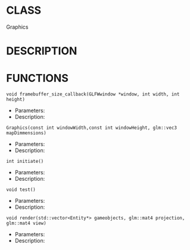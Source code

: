 # CLASS
Graphics

# DESCRIPTION

# FUNCTIONS
`void framebuffer_size_callback(GLFWwindow *window, int width, int height)`
- Parameters:
- Description: 

`Graphics(const int windowWidth,const int windowHeight, glm::vec3 mapDimmensions)`
- Parameters:
- Description: 

`int initiate()`
- Parameters:
- Description: 

`void test()`
- Parameters:
- Description: 

`void render(std::vector<Entity*> gameobjects, glm::mat4 projection, glm::mat4 view)`
- Parameters:
- Description: 